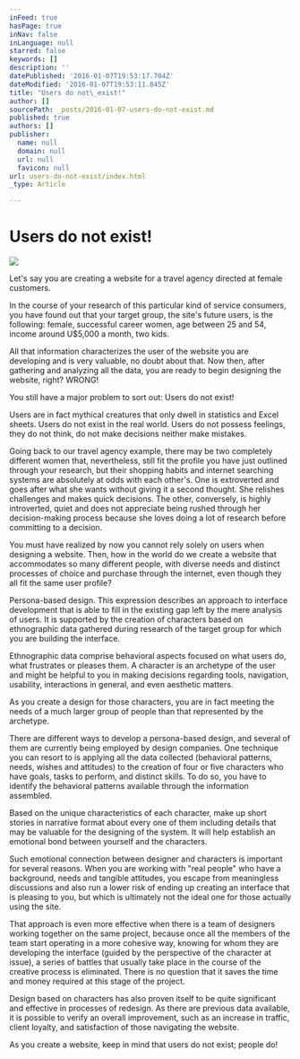 ```yaml
---
inFeed: true
hasPage: true
inNav: false
inLanguage: null
starred: false
keywords: []
description: ''
datePublished: '2016-01-07T19:53:17.704Z'
dateModified: '2016-01-07T19:53:11.845Z'
title: "Users do not\_exist!"
author: []
sourcePath: _posts/2016-01-07-users-do-not-exist.md
published: true
authors: []
publisher:
  name: null
  domain: null
  url: null
  favicon: null
url: users-do-not-exist/index.html
_type: Article

---
```

# Users do not exist!
![](https://the-grid-user-content.s3-us-west-2.amazonaws.com/ca48786f-7514-4f55-ad56-78538fb52984.jpg)

Let's say you are creating a website for a travel agency directed at female customers.

In the course of your research of this particular kind of service consumers, you have found out that your target group, the site's future users, is the following: female, successful career women, age between 25 and 54, income around U$5,000 a month, two kids.

All that information characterizes the user of the website you are developing and is very valuable, no doubt about that. Now then, after gathering and analyzing all the data, you are ready to begin designing the website, right? WRONG!

You still have a major problem to sort out: Users do not exist!

Users are in fact mythical creatures that only dwell in statistics and Excel sheets. Users do not exist in the real world. Users do not possess feelings, they do not think, do not make decisions neither make mistakes.

Going back to our travel agency example, there may be two completely different women that, nevertheless, still fit the profile you have just outlined through your research, but their shopping habits and internet searching systems are absolutely at odds with each other's. One is extroverted and goes after what she wants without giving it a second thought. She relishes challenges and makes quick decisions. The other, conversely, is highly introverted, quiet and does not appreciate being rushed through her decision-making process because she loves doing a lot of research before committing to a decision.

You must have realized by now you cannot rely solely on users when designing a website. Then, how in the world do we create a website that accommodates so many different people, with diverse needs and distinct processes of choice and purchase through the internet, even though they all fit the same user profile?

Persona-based design. This expression describes an approach to interface development that is able to fill in the existing gap left by the mere analysis of users. It is supported by the creation of characters based on ethnographic data gathered during research of the target group for which you are building the interface.

Ethnographic data comprise behavioral aspects focused on what users do, what frustrates or pleases them. A character is an archetype of the user and might be helpful to you in making decisions regarding tools, navigation, usability, interactions in general, and even aesthetic matters.

As you create a design for those characters, you are in fact meeting the needs of a much larger group of people than that represented by the archetype.

There are different ways to develop a persona-based design, and several of them are currently being employed by design companies. One technique you can resort to is applying all the data collected (behavioral patterns, needs, wishes and attitudes) to the creation of four or five characters who have goals, tasks to perform, and distinct skills. To do so, you have to identify the behavioral patterns available through the information assembled.

Based on the unique characteristics of each character, make up short stories in narrative format about every one of them including details that may be valuable for the designing of the system. It will help establish an emotional bond between yourself and the characters.

Such emotional connection between designer and characters is important for several reasons. When you are working with "real people" who have a background, needs and tangible attitudes, you escape from meaningless discussions and also run a lower risk of ending up creating an interface that is pleasing to you, but which is ultimately not the ideal one for those actually using the site.

That approach is even more effective when there is a team of designers working together on the same project, because once all the members of the team start operating in a more cohesive way, knowing for whom they are developing the interface (guided by the perspective of the character at issue), a series of battles that usually take place in the course of the creative process is eliminated. There is no question that it saves the time and money required at this stage of the project.

Design based on characters has also proven itself to be quite significant and effective in processes of redesign. As there are previous data available, it is possible to verify an overall improvement, such as an increase in traffic, client loyalty, and satisfaction of those navigating the website.

As you create a website, keep in mind that users do not exist; people do!
